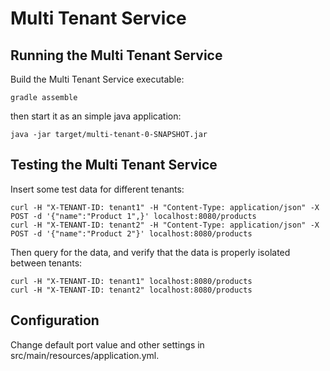 # Multi Tenant Service

## Running the Multi Tenant Service

Build the Multi Tenant Service executable:

```
gradle assemble
```

then start it as an simple java application:

```
java -jar target/multi-tenant-0-SNAPSHOT.jar
```

## Testing the Multi Tenant Service

Insert some test data for different tenants:

```
curl -H "X-TENANT-ID: tenant1" -H "Content-Type: application/json" -X POST -d '{"name":"Product 1",}' localhost:8080/products
curl -H "X-TENANT-ID: tenant2" -H "Content-Type: application/json" -X POST -d '{"name":"Product 2"}' localhost:8080/products
```

Then query for the data, and verify that the data is properly isolated between tenants:

```
curl -H "X-TENANT-ID: tenant1" localhost:8080/products
curl -H "X-TENANT-ID: tenant2" localhost:8080/products
```

## Configuration

Change default port value and other settings in src/main/resources/application.yml.
